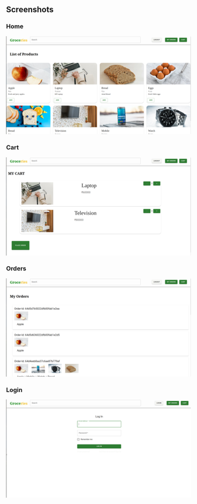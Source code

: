 ## Screenshots
### Home
![](Screenshots/home.png)

### Cart
![](Screenshots/cart.png)

### Orders
![](Screenshots/orders.png)

### Login
![](Screenshots/login.png)
